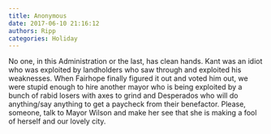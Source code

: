 ```yaml
---
title: Anonymous
date: 2017-06-10 21:16:12
authors: Ripp
categories: Holiday
---
```


 No one, in this Administration or the last, has clean hands.  Kant was an idiot who was exploited by landholders who saw through and exploited his weaknesses.  When Fairhope finally figured it out and voted him out, we were stupid enough to hire another mayor who is being exploited by a bunch of rabid losers with axes to grind and Desperados who will do anything/say anything to get a paycheck from their benefactor.  Please, someone, talk to Mayor Wilson and make her see that she is making a fool of herself and our lovely city.